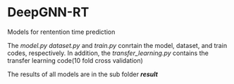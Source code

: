 # DeepGNN-RT

Models for rentention time prediction

The _model.py dataset.py_ and _train.py_ conrtain the model, dataset, and train codes, respectively. 
In addition, the _transfer_learning.py_ contains the transfer learning code(10 fold cross validation)

The results of all models are in the sub folder _**result**_


